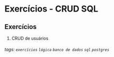 # Exercícios - CRUD SQL

## Exercícios

1. CRUD de usuários

###### tags: `exercícios` `lógica` `banco de dados` `sql` `postgres`
